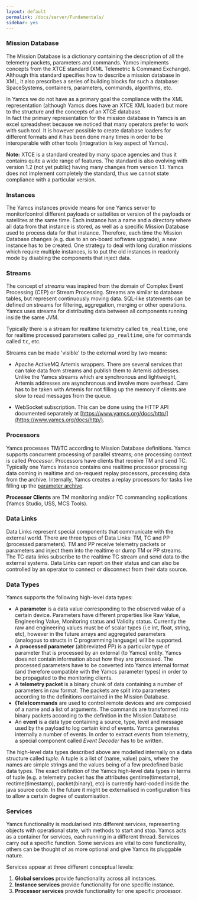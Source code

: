 ```yaml
---
layout: default
permalink: /docs/server/Fundamentals/
sidebar: yes
---
```


### Mission Database
The Mission Database is a dictionary containing the description of all the telemetry packets, parameters and commands. Yamcs implements concepts from the XTCE standard (XML Telemetric & Command Exchange). Although this standard specifies how to describe a mission database in XML, it also prescribes a series of building blocks for such a database: SpaceSystems, containers, parameters, commands, algorithms, etc.

In Yamcs we do not have as a primary goal the compliance with the XML representation (although Yamcs does have an XTCE XML loader) but more to the structure and the concepts of an XTCE database.  
In fact the primary representation for the mission database in Yamcs is an excel spreadsheet because we noticed that many operators prefer to work with such tool. It is however possible to create database loaders for different formats and it has been done many times in order to be interoperable with other tools (integration is key aspect of Yamcs).

**Note:** XTCE is a standard created by many space agencies and thus it contains quite a wide range of features. The standard is also evolving with version 1.2 (not yet public) having many changes from version 1.1. Yamcs does not implement completely the standard, thus we cannot state compliance with a particular version.

### Instances
The Yamcs instances provide means for one Yamcs server to monitor/control different payloads or sattelites or version of the payloads or satellites at the same time. Each instance has a name and a directory where all data from that instance is stored, as well as a specific Mission Database used to process data for that instance. Therefore, each time the Mission Database changes (e.g. due to an on-board software upgrade), a new instance has to be created. One strategy to deal with long duration missions which require multiple instances, is to put the old instances in readonly mode by disabling the components that inject data.


### Streams
The concept of *streams* was inspired from the domain of Complex Event Processing (CEP) or Stream Processing. Streams are similar to database tables, but represent continuously moving data. SQL-like statements can be defined on streams for filtering, aggregation, merging or other operations. Yamcs uses streams for distributing data between all components running inside the same JVM.

Typically there is a stream for realtime telemetry called <tt>tm_realtime</tt>, one for realtime processed parameters called <tt>pp_realtime</tt>, one for commands called <tt>tc</tt>, etc.

Streams can be made 'visible' to the external word by two means:
* Apache ActiveMQ Artemis wrappers. There are several services that can take data from streams and publish them to Artemis addresses. Unlike the Yamcs streams which are synchronous and lightweight, Artemis addresses are asynchronous and involve more overhead. Care has to be taken with Artemis for not filling up the memory if clients are slow to read messages from the queue.

* WebSocket subscription. This can be done using the HTTP API documented separately at [https://www.yamcs.org/docs/http/](https://www.yamcs.org/docs/http/).


### Processors
Yamcs processes TM/TC according to Mission Database definitions. Yamcs supports concurrent processing of parallel streams; one processing context is called *Processor*. Processors have clients that receive TM and send TC. Typically one Yamcs instance contains one realtime processor processing data coming in realtime and on-request replay processors, processing data from the archive. Internally, Yamcs creates a replay processors for tasks like filling up the [parameter archive](/docs/server/Parameter_Archive).

**Processor Clients** are TM monitoring and/or TC commanding applications (Yamcs Studio, USS, MCS Tools).


### Data Links
Data Links represent special components that communicate with the external world. There are three types of Data Links: TM, TC and PP (processed parameters). TM and PP receive telemetry packets or parameters and inject them into the realtime or dump TM or PP streams. The TC data links subscribe to the realtime TC stream and send data to the external systems.
Data Links can report on their status and can also be controlled by an operator to connect or disconnect from their data source.


### Data Types

Yamcs supports the following high-level data types:

* A **parameter** is a data value corresponding to the observed value of a certain device. Parameters have different properties like Raw Value, Engineering Value, Monitoring status and Validity status. Currently the raw and engineering values must be of scalar types (i.e int, float, string, etc), however in the future arrays and aggregated parameters (analogous to structs in C programming language) will be supported.
* A **processed parameter** (abbreviated PP) is a particular type of parameter that is processed by an external (to Yamcs) entity. Yamcs does not contain information about how they are processed. The processed parameters have to be converted into Yamcs internal format (and therefore compatible with the Yamcs parameter types) in order to be propagated to the monitoring clients.
* A **telemetry packet** is a binary chunk of data containing a number of parameters in raw format. The packets are split into parameters according to the definitions contained in the Mission Database.
* **(Tele)commands** are used to control remote devices and are composed of a name and a list of arguments. The commands are transformed into binary packets according to the definition in the Mission Database.
* An **event** is a data type containing a source, type, level and message used by the payload to log certain kind of events. Yamcs generates internally a number of events. In order to extract events from telemetry, a special component called *Event Decoder* has to be written.

The high-level data types described above are modelled internally on a data structure called *tuple*. A tuple is a list of (name, value) pairs, where the names are simple strings and the values being of a few predefined basic data types. The exact definition of the Yamcs high-level data types in terms of tuple (e.g. a telemetry packet has the attributes gentime(timestamp), rectime(timestamp), packet(binary), etc) is currently hard-coded inside the java source code. In the future it might be externalised in configuration files to allow a certain degree of customisation.


### Services
Yamcs functionality is modularised into different services, representing objects with operational state, with methods to start and stop. Yamcs acts as a container for services, each running in a different thread. Services carry out a specific function. Some services are vital to core functionality, others can be thought of as more optional and give Yamcs its pluggable nature.

Services appear at three different conceptual levels:

1. **Global services** provide functionality across all instances.
2. **Instance services** provide functionality for one specific instance.
3. **Processor services** provide functionality for one specific processor.

